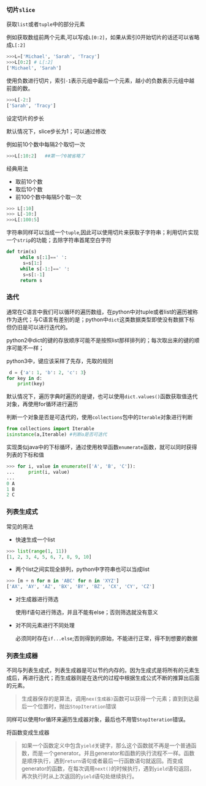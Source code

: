 

### 切片`slice`	

获取`list`或者`tuple`中的部分元素

例如获取数组前两个元素,可以写成`L[0:2]`，如果从索引0开始切片的话还可以省略成`L[:2]`

```python
>>>L=['Michael', 'Sarah', 'Tracy']
>>>L[0:2] # L[:2]
['Michael', 'Sarah']
```

使用负数进行切片，索引`·1`表示元组中最后一个元素，越小的负数表示元组中越前面的数。

```python
>>>L[-2:]
['Sarah', 'Tracy']
```

设定切片的步长

默认情况下，slice步长为1；可以通过修改

例如前10个数中每隔2个取切一次

```python
>>>L[:10:2]   ##第一个0被省略了
```



经典用法

+ 取前10个数
+ 取后10个数
+ 前100个数中每隔5个取一次

```python
>>> L[:10]
>>> L[-10:]
>>>L[:100:5]
```

字符串同样可以当成一个`tuple`,因此可以使用切片来获取子字符串；利用切片实现一个`strip`的功能；去除字符串首尾空白字符

```python
def trim(s)
     while s[:1]==' ':
      s=s[1:]
     while s[-1:]==' ':
      s=s[:-1]
     return s
```

### 迭代

通常在C语言中我们可以循环的遍历数组，在python中对tuple或者list的遍历被称作为迭代；与C语言有差别的是；python中`dict`这类数据类型即使没有数据下标但仍旧是可以进行迭代的。

python2中dict的键的存放顺序可能不是按照list那样排列的；每次取出来的键的顺序可能不一样；

python3中，键应该采样了先存，先取的规则

```python
 d = {'a': 1, 'b': 2, 'c': 3}
for key in d:
    print(key)
```

默认情况下，遍历字典时遍历的是键，也可以使用`dict.values()`函数获取值迭代对象，再使用for循环进行遍历

判断一个对象是否是可迭代的，使用`collections`包中的`Iterable`对象进行判断

```python
from collections import Iterable
isinstance(a,Iterable) #判断a是否可迭代
```

实现类似java中的下标循环，通过使用枚举函数`enumerate`函数，就可以同时获得列表的下标和值

```python
>>> for i, value in enumerate(['A', 'B', 'C']):
...     print(i, value)
...
0 A
1 B
2 C
```

### 列表生成式

常见的用法

+ 快速生成一个list

```python
>>> list(range(1, 11))
[1, 2, 3, 4, 5, 6, 7, 8, 9, 10]
```

+ 两个list之间实现全排列，python中字符串也可以当成list

```python
>>> [m + n for m in 'ABC' for n in 'XYZ']
['AX', 'AY', 'AZ', 'BX', 'BY', 'BZ', 'CX', 'CY', 'CZ']
```

+ 对生成器进行筛选

  使用if语句进行筛选，并且不能有else；否则筛选就没有意义

+ 对不同元素进行不同处理

  必须同时存在`if...else`;否则得到的原始，不能进行正常，得不到想要的数据



### 列表生成器

不同与列表生成式，列表生成器是可以节约内存的。因为生成式是将所有的元素生成后，再进行迭代；而生成器则是在迭代的过程中根据生成公式不断的推算出后面的元素。

> 生成器保存的是算法，调用`nex(生成器)`函数可以获得一个元素；直到到达最后一个位置时，抛出`StopIteration`错误

同样可以使用for循环来遍历生成器对象，最后也不用管`StopIteration`错误。

将函数变成生成器

> 如果一个函数定义中包含`yield`关键字，那么这个函数就不再是一个普通函数，而是一个generator。并且generator和函数的执行流程不一样。函数是顺序执行，遇到`return`语句或者最后一行函数语句就返回。而变成generator的函数，在每次调用`next()`的时候执行，遇到`yield`语句返回，再次执行时从上次返回的`yield`语句处继续执行。



